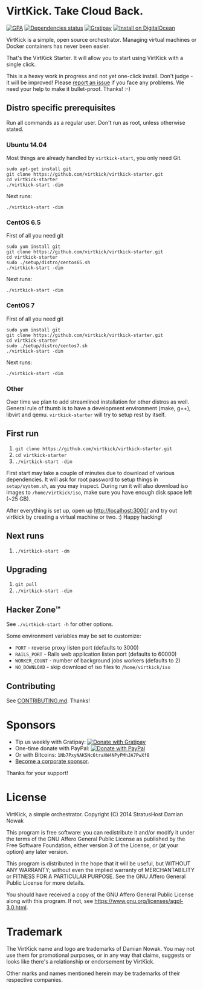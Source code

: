 # VirtKick. Take Cloud Back.

[![GPA](https://img.shields.io/codeclimate/github/virtkick/virtkick-starter.svg?style=flat-square)](https://codeclimate.com/github/virtkick/virtkick-starter)
[![Dependencies status](http://img.shields.io/gemnasium/virtkick/virtkick-starter.svg?style=flat-square)](https://gemnasium.com/virtkick/virtkick-starter)
[![Gratipay](https://img.shields.io/gratipay/virtkick.svg?style=flat-square)](https://gratipay.com/virtkick/)
[![Install on DigitalOcean](http://installer.71m.us/button.svg)](http://installer.71m.us/install?url=https://github.com/virtkick/virtkick-starter.git)

VirtKick is a simple, open source orchestrator.
Managing virtual machines or Docker containers has never been easier.

That's the VirtKick Starter. It will allow you to start using VirtKick with a single click.

This is a heavy work in progress and not yet one-click install. Don't judge - it will be improved! Please [report an issue](https://github.com/virtkick/virtkick) if you face any problems. We need your help to make it bullet-proof. Thanks! :-)

## Distro specific prerequisites

Run all commands as a regular user. Don't run as root, unless otherwise stated. 

### Ubuntu 14.04

Most things are already handled by `virtkick-start`, you only need Git.
```
sudo apt-get install git
git clone https://github.com/virtkick/virtkick-starter.git
cd virtkick-starter
./virtkick-start -dim
```
Next runs:
```
./virtkick-start -dim
```
### CentOS 6.5
First of all you need git
```
sudo yum install git
git clone https://github.com/virtkick/virtkick-starter.git
cd virtkick-starter
sudo ./setup/distro/centos65.sh
./virtkick-start -dim
```
Next runs:
```
./virtkick-start -dim
```

### CentOS 7

First of all you need git

    sudo yum install git
    git clone https://github.com/virtkick/virtkick-starter.git
    cd virtkick-starter
    sudo ./setup/distro/centos7.sh
    ./virtkick-start -dim

Next runs:

    ./virtkick-start -dim


### Other

Over time we plan to add streamlined installation for other distros as well. General rule of thumb is to have a development environment (make, g++), libvirt and qemu. `virtkick-starter` will try to setup rest by itself.

## First run

1. `git clone https://github.com/virtkick/virtkick-starter.git`
2. `cd virtkick-starter`
3. `./virtkick-start -dim`

First start may take a couple of minutes due to download of various dependencies. It will ask for root password to setup things in `setup/system.sh`, as you may inspect. During run it will also download iso images to `/home/virtkick/iso`, make sure you have enough disk space left (~25 GB).

After everything is set up, open up  [http://localhost:3000/](http://localhost:3000/) and try out virtkick by creating a virtual machine or two. :) Happy hacking!

## Next runs

1. `./virtkick-start -dm`

## Upgrading

1. `git pull`
2. `./virtkick-start -dim`

## Hacker Zone™

See `./virtkick-start -h` for other options.

Some environment variables may be set to customize:

- `PORT` - reverse proxy listen port (defaults to 3000)
- `RAILS_PORT` - Rails web application listen port (defaults to 60000)
- `WORKER_COUNT` - number of background jobs workers (defaults to 2)
- `NO_DOWNLOAD` - skip download of iso files to `/home/virtkick/iso`

## Contributing

See [CONTRIBUTING.md](https://github.com/virtkick/virtkick-website/blob/master/CONTRIBUTING.md). Thanks!


# Sponsors

- Tip us weekly with Gratipay: [![Donate with Gratipay](https://img.shields.io/gratipay/virtkick.svg?style=flat-square)](https://gratipay.com/virtkick/)
- One-time donate with PayPal: [![Donate with PayPal](https://raw.githubusercontent.com/virtkick/virtkick/master/paypal-donate.png)](https://www.paypal.com/cgi-bin/webscr?cmd=_s-xclick&hosted_button_id=AGF4FPG7JZ7NY&lc=US)
- Or with Bitcoins: `1Nb7PxyNAKSNc6traXW4NPyPMhJA7PwXf8`
- [Become a corporate sponsor](https://www.virtkick.io/become-a-sponsor.html).

Thanks for your support!


# License

VirtKick, a simple orchestrator.
Copyright (C) 2014 StratusHost Damian Nowak

This program is free software: you can redistribute it and/or modify
it under the terms of the GNU Affero General Public License as
published by the Free Software Foundation, either version 3 of the
License, or (at your option) any later version.

This program is distributed in the hope that it will be useful,
but WITHOUT ANY WARRANTY; without even the implied warranty of
MERCHANTABILITY or FITNESS FOR A PARTICULAR PURPOSE.  See the
GNU Affero General Public License for more details.

You should have received a copy of the GNU Affero General Public License
along with this program.  If not, see https://www.gnu.org/licenses/agpl-3.0.html.


# Trademark

The VirtKick name and logo are trademarks of Damian Nowak.
You may not use them for promotional purposes,
or in any way that claims, suggests or looks like
there's a relationship or endorsement by VirtKick.

Other marks and names mentioned herein may be trademarks of their respective companies.
